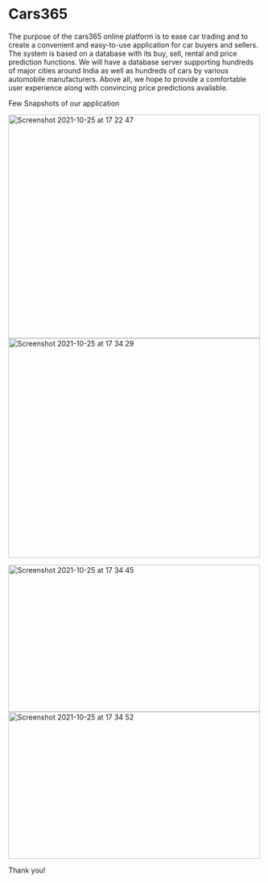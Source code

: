 # Cars365

The purpose of the cars365 online platform is to ease car trading and to create a convenient and easy-to-use application for car buyers and sellers. The system is based on a database with its buy, sell, rental and price prediction functions. We will have a database server supporting hundreds of major cities around India as well as hundreds of cars by various automobile manufacturers. Above all, we hope to provide a comfortable user experience along with convincing price predictions available.


Few Snapshots of our application 

<img width="500" height="444" alt="Screenshot 2021-10-25 at 17 22 47" src="https://user-images.githubusercontent.com/66256723/138692184-1ca74d6a-4116-4458-b43e-e82985d61d98.png">  <img width="500" height="436" alt="Screenshot 2021-10-25 at 17 34 29" src="https://user-images.githubusercontent.com/66256723/138692193-7d2a5d05-a809-49d5-8ba8-7b17d3f1ab9e.png">

<img width="500" height="292" alt="Screenshot 2021-10-25 at 17 34 45" src="https://user-images.githubusercontent.com/66256723/138691962-75360850-6e76-4cea-be40-360e7f6465f7.png">  <img width="500" height="292" alt="Screenshot 2021-10-25 at 17 34 52" src="https://user-images.githubusercontent.com/66256723/138691992-23f95dca-58e9-4b07-85c4-3f2e18866ed3.png">

Thank you!
